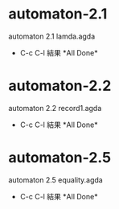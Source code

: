 # automaton-2.1
automaton 2.1 lamda.agda

* C-c C-l 結果 
\*All Done\*

# automaton-2.2
automaton 2.2 record1.agda

* C-c C-l 結果 
\*All Done\*

# automaton-2.5
automaton 2.5 equality.agda

* C-c C-l 結果 
\*All Done\*
